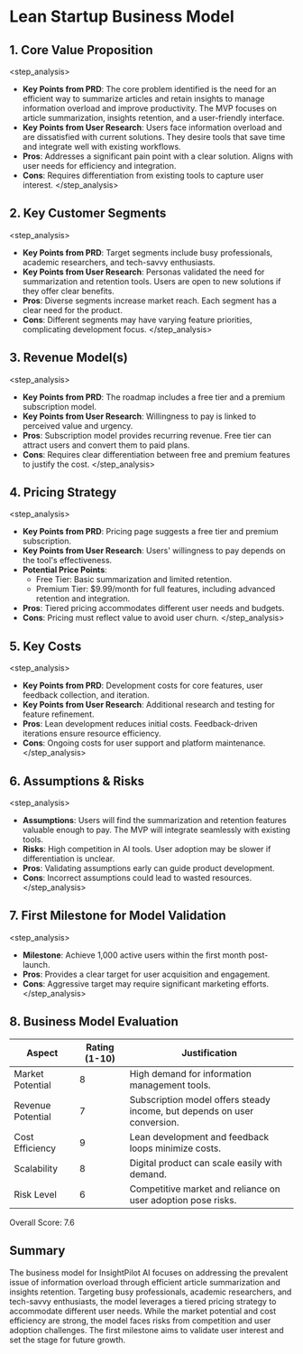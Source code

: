 # Lean Startup Business Model

## 1. Core Value Proposition

<step_analysis>
- **Key Points from PRD**: The core problem identified is the need for an efficient way to summarize articles and retain insights to manage information overload and improve productivity. The MVP focuses on article summarization, insights retention, and a user-friendly interface.
- **Key Points from User Research**: Users face information overload and are dissatisfied with current solutions. They desire tools that save time and integrate well with existing workflows.
- **Pros**: Addresses a significant pain point with a clear solution. Aligns with user needs for efficiency and integration.
- **Cons**: Requires differentiation from existing tools to capture user interest.
</step_analysis>

## 2. Key Customer Segments

<step_analysis>
- **Key Points from PRD**: Target segments include busy professionals, academic researchers, and tech-savvy enthusiasts.
- **Key Points from User Research**: Personas validated the need for summarization and retention tools. Users are open to new solutions if they offer clear benefits.
- **Pros**: Diverse segments increase market reach. Each segment has a clear need for the product.
- **Cons**: Different segments may have varying feature priorities, complicating development focus.
</step_analysis>

## 3. Revenue Model(s)

<step_analysis>
- **Key Points from PRD**: The roadmap includes a free tier and a premium subscription model.
- **Key Points from User Research**: Willingness to pay is linked to perceived value and urgency.
- **Pros**: Subscription model provides recurring revenue. Free tier can attract users and convert them to paid plans.
- **Cons**: Requires clear differentiation between free and premium features to justify the cost.
</step_analysis>

## 4. Pricing Strategy

<step_analysis>
- **Key Points from PRD**: Pricing page suggests a free tier and premium subscription.
- **Key Points from User Research**: Users' willingness to pay depends on the tool's effectiveness.
- **Potential Price Points**: 
  - Free Tier: Basic summarization and limited retention.
  - Premium Tier: $9.99/month for full features, including advanced retention and integration.
- **Pros**: Tiered pricing accommodates different user needs and budgets.
- **Cons**: Pricing must reflect value to avoid user churn.
</step_analysis>

## 5. Key Costs

<step_analysis>
- **Key Points from PRD**: Development costs for core features, user feedback collection, and iteration.
- **Key Points from User Research**: Additional research and testing for feature refinement.
- **Pros**: Lean development reduces initial costs. Feedback-driven iterations ensure resource efficiency.
- **Cons**: Ongoing costs for user support and platform maintenance.
</step_analysis>

## 6. Assumptions & Risks

<step_analysis>
- **Assumptions**: Users will find the summarization and retention features valuable enough to pay. The MVP will integrate seamlessly with existing tools.
- **Risks**: High competition in AI tools. User adoption may be slower if differentiation is unclear.
- **Pros**: Validating assumptions early can guide product development.
- **Cons**: Incorrect assumptions could lead to wasted resources.
</step_analysis>

## 7. First Milestone for Model Validation

<step_analysis>
- **Milestone**: Achieve 1,000 active users within the first month post-launch.
- **Pros**: Provides a clear target for user acquisition and engagement.
- **Cons**: Aggressive target may require significant marketing efforts.
</step_analysis>

## 8. Business Model Evaluation

| Aspect | Rating (1-10) | Justification |
|--------|---------------|---------------|
| Market Potential | 8 | High demand for information management tools. |
| Revenue Potential | 7 | Subscription model offers steady income, but depends on user conversion. |
| Cost Efficiency | 9 | Lean development and feedback loops minimize costs. |
| Scalability | 8 | Digital product can scale easily with demand. |
| Risk Level | 6 | Competitive market and reliance on user adoption pose risks. |

Overall Score: 7.6

## Summary

The business model for InsightPilot AI focuses on addressing the prevalent issue of information overload through efficient article summarization and insights retention. Targeting busy professionals, academic researchers, and tech-savvy enthusiasts, the model leverages a tiered pricing strategy to accommodate different user needs. While the market potential and cost efficiency are strong, the model faces risks from competition and user adoption challenges. The first milestone aims to validate user interest and set the stage for future growth.